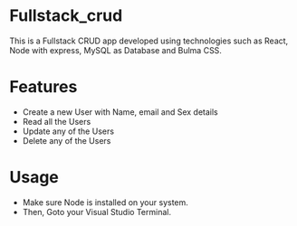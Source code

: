 # Fullstack_crud
This is a Fullstack CRUD app developed using technologies such as React, Node with express, MySQL as Database and Bulma CSS.

# Features
- Create a new User with Name, email and Sex details
- Read all the Users
- Update any of the Users
- Delete any of the Users

# Usage
- Make sure Node is installed on your system.
- Then, Goto your Visual Studio Terminal.

